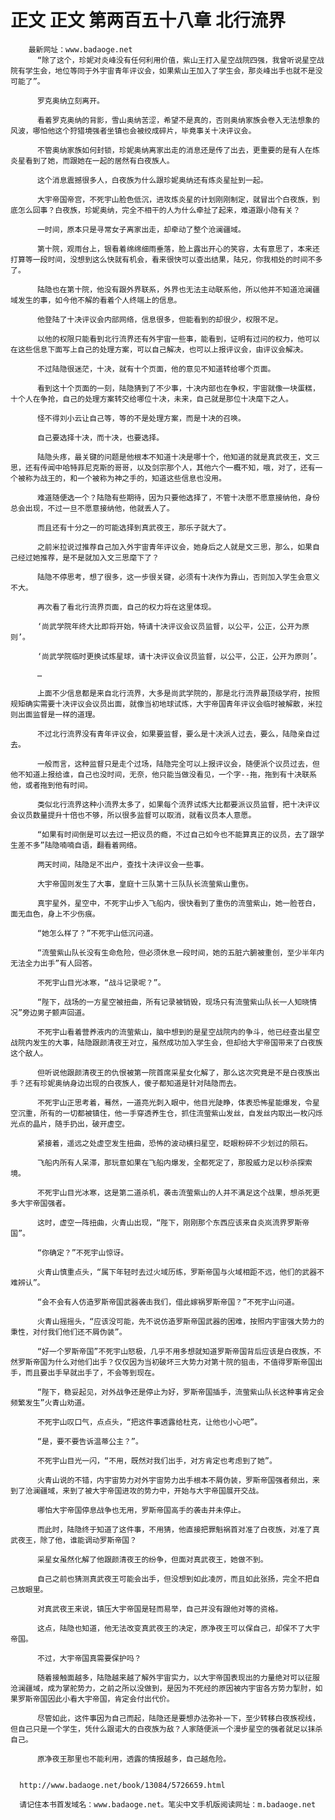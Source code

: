 # 正文 正文 第两百五十八章 北行流界
        最新网址：www.badaoge.net
          “除了这个，珍妮对炎峰没有任何利用价值，紫山王打入星空战院四强，我曾听说星空战院有学生会，地位等同于外宇宙青年评议会，如果紫山王加入了学生会，那炎峰出手也就不是没可能了”。
      
          罗克奥纳立刻离开。
      
          看着罗克奥纳的背影，雪山奥纳苦涩，希望不是真的，否则奥纳家族会卷入无法想象的风波，哪怕他这个狩猎境强者坐镇也会被绞成碎片，毕竟事关十决评议会。
      
          不管奥纳家族如何封锁，珍妮奥纳离家出走的消息还是传了出去，更重要的是有人在炼炎星看到了她，而跟她在一起的居然有白夜族人。
      
          这个消息震撼很多人，白夜族为什么跟珍妮奥纳还有炼炎星扯到一起。
      
          大宇帝国帝宫，不死宇山脸色低沉，进攻炼炎星的计划刚刚制定，就冒出个白夜族，到底怎么回事？白夜族，珍妮奥纳，完全不相干的人为什么牵扯了起来，难道跟小隐有关？
      
          一时间，原本只是寻常女子离家出走，却牵动了整个沧澜疆域。
      
          第十院，观雨台上，银看着绵绵细雨垂落，脸上露出开心的笑容，太有意思了，本来还打算等一段时间，没想到这么快就有机会，看来很快可以查出结果，陆兄，你我相处的时间不多了。
      
          陆隐也在第十院，他没有跟外界联系，外界也无法主动联系他，所以他并不知道沧澜疆域发生的事，如今他不解的看着个人终端上的信息。
      
          他登陆了十决评议会内部网络，信息很多，但能看到的却很少，权限不足。
      
          以他的权限只能看到北行流界还有外宇宙一些事，能看到，证明有过问的权力，他可以在这些信息下面写上自己的处理方案，可以自己解决，也可以上报评议会，由评议会解决。
      
          不过陆隐很迷茫，十决，就有十个页面，他的意见不知道转给哪个页面。
      
          看到这十个页面的一刻，陆隐猜到了不少事，十决内部也在争权，宇宙就像一块蛋糕，十个人在争抢，自己的处理方案转交给哪位十决，未来，自己就是那位十决麾下之人。
      
          怪不得刘小云让自己等，等的不是处理方案，而是十决的召唤。
      
          自己要选择十决，而十决，也要选择。
      
          陆隐头疼，最关键的问题是他根本不知道十决是哪十个，他知道的就是真武夜王，文三思，还有传闻中哈特菲尼克斯的哥哥，以及剑宗那个人，其他六个一概不知，哦，对了，还有一个被称为战王的，和一个被称为神之手的，知道这些信息也没用。
      
          难道随便选一个？陆隐有些期待，因为只要他选择了，不管十决愿不愿意接纳他，身份总会出现，不过一旦不愿意接纳他，他就丢人了。
      
          而且还有十分之一的可能选择到真武夜王，那乐子就大了。
      
          之前米拉说过推荐自己加入外宇宙青年评议会，她身后之人就是文三思，那么，如果自己经过她推荐，是不是就加入文三思麾下了？
      
          陆隐不停思考，想了很多，这一步很关键，必须有十决作为靠山，否则加入学生会意义不大。
      
          再次看了看北行流界页面，自己的权力将在这里体现。
      
          ‘尚武学院年终大比即将开始，特请十决评议会议员监督，以公平，公正，公开为原则’。
      
          ‘尚武学院临时更换试炼星球，请十决评议会议员监督，以公平，公正，公开为原则’。
      
          …
      
          上面不少信息都是来自北行流界，大多是尚武学院的，那是北行流界最顶级学府，按照规矩确实需要十决评议会议员出面，就像当初地球试炼，大宇帝国青年评议会临时被解散，米拉则出面监督是一样的道理。
      
          不过北行流界没有青年评议会，如果要监督，要么是十决派人过去，要么，陆隐亲自过去。
      
          一般而言，这种监督只是走个过场，陆隐完全可以上报评议会，随便派个议员过去，但他不知道上报给谁，自己也没时间，无奈，他只能当做没看见，一个字--拖，拖到有十决联系他，或者拖到他有时间。
      
          类似北行流界这种小流界太多了，如果每个流界试炼大比都要派议员监督，把十决评议会议员数量提升十倍也不够，所以很多监督可以取消，就看议员本人意愿。
      
          “如果有时间倒是可以去过一把议员的瘾，不过自己如今也不能算真正的议员，去了跟学生差不多”陆隐喃喃自语，翻看着网络。
      
          两天时间，陆隐足不出户，查找十决评议会一些事。
      
          大宇帝国则发生了大事，皇庭十三队第十三队队长流萤紫山重伤。
      
          真宇星外，星空中，不死宇山步入飞船内，很快看到了重伤的流萤紫山，她一脸苍白，面无血色，身上不少伤痕。
      
          “她怎么样了？”不死宇山低沉问道。
      
          “流萤紫山队长没有生命危险，但必须休息一段时间，她的五脏六腑被重创，至少半年内无法全力出手”有人回答。
      
          不死宇山目光冰寒，“战斗记录呢？”。
      
          “陛下，战场的一方星空被扭曲，所有记录被销毁，现场只有流萤紫山队长一人知晓情况”旁边男子颤声回道。
      
          不死宇山看着营养液内的流萤紫山，脑中想到的是星空战院内的争斗，他已经查出星空战院内发生的大事，陆隐跟颜清夜王对立，虽然成功加入学生会，但却给大宇帝国带来了白夜族这个敌人。
      
          但听说他跟颜清夜王的仇恨被第一院首席采星女化解了，那么这次究竟是不是白夜族出手？还有珍妮奥纳身边出现的白夜族人，傻子都知道是针对陆隐而去。
      
          不死宇山正思考着，蓦然，一道亮光刺入眼中，他目光陡睁，体表恐怖星能爆发，令星空沉重，所有的一切都被镇住，他一手穿透养生仓，抓住流萤紫山发丝，自发丝内取出一枚闪烁光点的晶片，随手扔出，破开虚空。
      
          紧接着，遥远之处虚空发生扭曲，恐怖的波动横扫星空，眨眼粉碎不少划过的陨石。
      
          飞船内所有人呆滞，那玩意如果在飞船内爆发，全都死定了，那股威力足以秒杀探索境。
      
          不死宇山目光冰寒，这是第二道杀机，袭击流萤紫山的人并不满足这个战果，想杀死更多大宇帝国强者。
      
          这时，虚空一阵扭曲，火青山出现，“陛下，刚刚那个东西应该来自炎岚流界罗斯帝国”。
      
          “你确定？”不死宇山惊讶。
      
          火青山慎重点头，“属下年轻时去过火域历练，罗斯帝国与火域相距不远，他们的武器不难辨认”。
      
          “会不会有人仿造罗斯帝国武器袭击我们，借此嫁祸罗斯帝国？”不死宇山问道。
      
          火青山摇摇头，“应该没可能，先不说仿造罗斯帝国武器的困难，按照内宇宙强大势力的秉性，对付我们他们还不屑伪装”。
      
          “好一个罗斯帝国”不死宇山怒极，几乎不用多想就知道罗斯帝国背后应该是白夜族，不然罗斯帝国为什么对他们出手？仅仅因为当初破坏三大势力对第十院的狙击，不值得罗斯帝国出手，而且要出手早就出手了，不会等到现在。
      
          “陛下，稳妥起见，对外战争还是停止为好，罗斯帝国插手，流萤紫山队长这种事肯定会频繁发生”火青山劝道。
      
          不死宇山叹口气，点点头，“把这件事透露给杜克，让他也小心吧”。
      
          “是，要不要告诉温蒂公主？”。
      
          不死宇山目光一闪，“不用，既然对我们出手，对方肯定也考虑到了她”。
      
          火青山说的不错，内宇宙势力对外宇宙势力出手根本不屑伪装，罗斯帝国强者频出，来到了沧澜疆域，来到了被大宇帝国进攻的势力中，开始与大宇帝国展开交战。
      
          哪怕大宇帝国停息战争也无用，罗斯帝国高手的袭击并未停止。
      
          而此时，陆隐终于知道了这件事，不用猜，他直接把罪魁祸首对准了白夜族，对准了真武夜王，除了他，谁能调动罗斯帝国？
      
          采星女虽然化解了他跟颜清夜王的纷争，但面对真武夜王，她做不到。
      
          自己之前也猜测真武夜王可能会出手，但没想到如此凌厉，而且如此张扬，完全不把自己放眼里。
      
          对真武夜王来说，镇压大宇帝国是轻而易举，自己并没有跟他对等的资格。
      
          这点，陆隐也知道，他无法改变真武夜王的决定，原净夜王可以保自己，却保不了大宇帝国。
      
          不过，大宇帝国真需要保护吗？
      
          随着接触面越多，陆隐越来越了解外宇宙实力，以大宇帝国表现出的力量绝对可以征服沧澜疆域，成为掌舵势力，之前之所以没做到，是因为不死经的原因被内宇宙各方势力掣肘，如果罗斯帝国因此小看大宇帝国，肯定会付出代价。
      
          尽管如此，这件事因为自己而起，陆隐还是要想办法弥补一下，至少转移白夜族视线，但自己只是一个学生，凭什么跟诺大的白夜族为敌？人家随便派一个漫步星空的强者就足以抹杀自己。
      
          原净夜王那里也不能利用，透露的情报越多，自己越危险。
      
      
      http://www.badaoge.net/book/13084/5726659.html
      
      请记住本书首发域名：www.badaoge.net。笔尖中文手机版阅读网址：m.badaoge.net